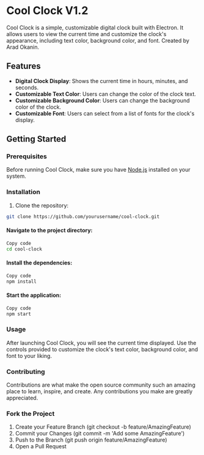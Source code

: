 

# Cool Clock V1.2

Cool Clock is a simple, customizable digital clock built with Electron. It allows users to view the current time and customize the clock's appearance, including text color, background color, and font. Created by Arad Okanin.

## Features

- **Digital Clock Display**: Shows the current time in hours, minutes, and seconds.
- **Customizable Text Color**: Users can change the color of the clock text.
- **Customizable Background Color**: Users can change the background color of the clock.
- **Customizable Font**: Users can select from a list of fonts for the clock's display.

## Getting Started

### Prerequisites

Before running Cool Clock, make sure you have [Node.js](https://nodejs.org/) installed on your system.

### Installation

1. Clone the repository:
```bash
git clone https://github.com/yourusername/cool-clock.git
```

#### Navigate to the project directory:
```bash
Copy code
cd cool-clock
```

#### Install the dependencies:
```bash
Copy code
npm install
```

#### Start the application:
```bash
Copy code
npm start
```

### Usage
After launching Cool Clock, you will see the current time displayed. Use the controls provided to customize the clock's text color, background color, and font to your liking.

### Contributing
Contributions are what make the open source community such an amazing place to learn, inspire, and create. Any contributions you make are greatly appreciated.

### Fork the Project
1. Create your Feature Branch (git checkout -b feature/AmazingFeature)
2. Commit your Changes (git commit -m 'Add some AmazingFeature')
3. Push to the Branch (git push origin feature/AmazingFeature)
4. Open a Pull Request
